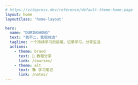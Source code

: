 ```yaml
---
# https://vitepress.dev/reference/default-theme-home-page
layout: home
layoutClass: 'home-layout'

hero:
  name: "DUMINGHONG"
  text: "我不二，我很纯洁"
  tagline: 一个持续学习的前端，记录学习，分享生活
  actions:
    - theme: brand
      text: 🚀 教程分享
      link: /courses/
    - theme: alt
      text: 📚 学习笔记
      link: /notes/
---
```

<!-- 自定义 features 组件，取最近更新的3条文章 -->
<Features />